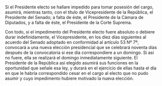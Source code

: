 Si el Presidente electo se hallare impedido para tomar posesión del cargo, asumirá, mientras tanto, con el título de Vicepresidente de la República, el Presidente del Senado; a falta de éste, el Presidente de la Cámara de Diputados, y a falta de éste, el Presidente de la Corte Suprema.

Con todo, si el impedimento del Presidente electo fuere absoluto o debiere durar indefinidamente, el Vicepresidente, en los diez días siguientes al acuerdo del Senado adoptado en conformidad al artículo 53 Nº 7º, convocará a una nueva elección presidencial que se celebrará noventa días después de la convocatoria si ese día correspondiere a un domingo. Si así no fuere, ella se realizará el domingo inmediatamente siguiente. El Presidente de la República así elegido asumirá sus funciones en la oportunidad que señale esa ley, y durará en el ejercicio de ellas hasta el día en que le habría correspondido cesar en el cargo al electo que no pudo asumir y cuyo impedimento hubiere motivado la nueva elección.